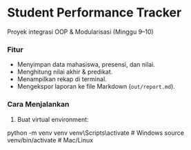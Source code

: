 # Student Performance Tracker

Proyek integrasi OOP & Modularisasi (Minggu 9–10)

### Fitur
- Menyimpan data mahasiswa, presensi, dan nilai.
- Menghitung nilai akhir & predikat.
- Menampilkan rekap di terminal.
- Mengekspor laporan ke file Markdown (`out/report.md`).

### Cara Menjalankan
1. Buat virtual environment:

python -m venv venv
venv\Scripts\activate # Windows
source venv/bin/activate # Mac/Linux